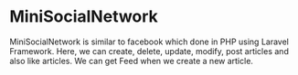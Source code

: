 # MiniSocialNetwork


  MiniSocialNetwork is similar to facebook which done in PHP using Laravel Framework. Here, we can create, delete, update, modify, post articles and also like articles. We can get Feed when we create a new article. 
